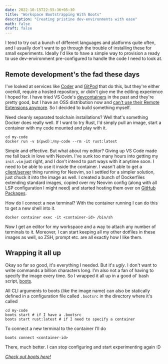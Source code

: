 ```yaml
---
date: 2022-10-15T22:55:36+05:30
title: "Workspace Bootstrapping With Boots"
description: "Creating pristine dev-environments with ease"
math: false
draft: false
---
```


I tend to try out a bunch of different languages and platforms quite often, and I usually don't want to go through the
trouble of installing these for small experiments. Ideally I'd like to have a simple way to provision a ready to use dev-environment pre-configured to handle the
code I need to look at.

## Remote development's the fad these days

I've looked at services like [Coder](https://coder.com/) and [GitPod](https://www.gitpod.io/)
that do this, but they're either overkill, require a hosted repository, or didn't give me the editing experience I hoped
for. I have tried VS Code's [devcontainers](https://code.visualstudio.com/docs/remote/create-dev-container) in the past and they're pretty good, but I have an OSS distribution now and [can't use their Remote Extensions anymore](https://github.com/VSCodium/vscodium/issues/240). So I decided to build something myself.

Need cleanly separated toolchain installations? Well that's something Docker does really well. If I want to try Rust,
I'd simply pull an image, start a container with my code mounted and play with it.
```shell
cd my-code
docker run -v $(pwd):/my-code --rm -it rust:latest
```

Simple and effective. But what about my editor? Giving up VS Code made me fall back in love with Neovim. I've sunk too many hours into getting my `init.vim` just right, and I don't intend to
part ways with it anytime soon. I need to be able to use it inside the container.
I wasn't able to get a [client/server](https://neovim.io/doc/user/remote.html) thing running for Neovim, so I settled for a simpler solution, just chuck it into
the image as well. I created a bunch of Dockerfiles extending standard images, copied over my Neovim config (along with all LSP configuration I might need) and started
hosting them over on [GitHub Packages](https://github.com/mayant15/devcontainers).

How do I connect a new terminal? With the container running I can do this to get a new shell into it.
```shell
docker container exec -it <container-id> /bin/sh
```

Now I get an editor for my workspace and a way to attach any number of terminals to it. Moreover, I can start keeping
all my other dotfiles in these images as well, so ZSH, prompt etc. are all exactly how I like them.

## Wrapping it all up

Okay so far so good, it's everything I needed. But it's *ugly*. I don't want to write commands a billion characters
long. I'm also not a fan of having to specify the image every time. So I wrapped it all up in a good ol' bash script,
[boots](https://github.com/mayant15/boots/).

All CLI arguments to boots (like the image name) can also be statically defined in a configuration file called `.bootsrc` in the directory where it's called
```shell
cd my-code
boots start # if I have a .bootsrc
boots start rust:latest # if I need to specify a container
```

To connect a new terminal to the container I'll do
```shell
boots connect <container-id>
```

There, much better. I can stop configuring and start experimenting again :D

[*Check out boots here!*](https://github.com/mayant15/boots)

